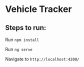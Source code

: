 # Vehicle Tracker

## Steps to run:
Run `npm install`

Run `ng serve`

Navigate to `http://localhost:4200/`


